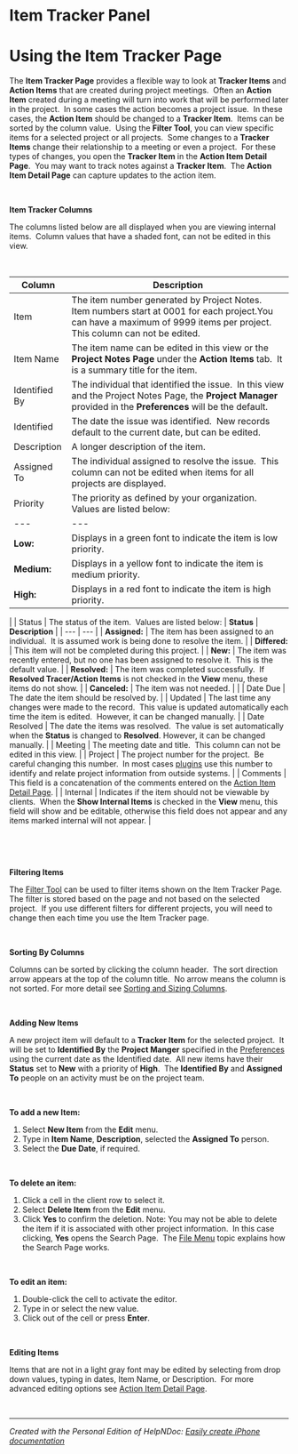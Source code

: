 # Item Tracker Panel

# Using the Item Tracker Page

The **Item Tracker Page** provides a flexible way to look at **Tracker Items** and **Action Items** that are created during project meetings.&nbsp; Often an **Action Item** created during a meeting will turn into work that will be performed later in the project.&nbsp; In some cases the action becomes a project issue.&nbsp; In these cases, the **Action Item** should be changed to a **Tracker Item**.&nbsp; Items can be sorted by the column value.&nbsp; Using the **Filter Tool**, you can view specific items for a selected project or all projects.&nbsp; Some changes to a **Tracker Items** change their relationship to a meeting or even a project.&nbsp; For these types of changes, you open the **Tracker Item** in the **Action Item Detail Page**.&nbsp; You may want to track notes against a **Tracker Item**.&nbsp; The **Action Item Detail Page** can capture updates to the action item.

&nbsp;

**Item Tracker Columns**

The columns listed below are all displayed when you are viewing internal items.&nbsp; Column values that have a shaded font, can not be edited in this view.

&nbsp;

| **Column** | **Description** |
| --- | --- |
| Item | The item number generated by Project Notes.&nbsp; Item numbers start at 0001 for each project.You can have a maximum of 9999 items per project.&nbsp; This column can not be edited. |
| Item Name | The item name can be edited in this view or the **Project Notes Page** under the **Action Items** tab.&nbsp; It is a summary title for the item. |
| Identified By | The individual that identified the issue.&nbsp; In this view and the Project Notes Page, the **Project Manager** provided in the **Preferences** will be the default. |
| Identified | The date the issue was identified.&nbsp; New records default to the current date, but can be edited. |
| Description | A longer description of the item. |
| Assigned To | The individual assigned to resolve the issue.&nbsp; This column can not be edited when items for all projects are displayed. |
| Priority | The priority as defined by your organization.&nbsp; Values are listed below: | **Priority** | **Description** |
| --- | --- |
| **Low:** | Displays in a green font to indicate the item is low priority. |
| **Medium:** | Displays in a yellow font to indicate the item is medium priority. |
| **High:** | Displays in a red font to indicate the item is high priority. |
 |
| Status | The status of the item.&nbsp; Values are listed below: | **Status** | **Description** |
| --- | --- |
| **Assigned:** | The item has been assigned to an individual.&nbsp; It is assumed work is being done to resolve the item. |
| **Differed:** | This item will not be completed during this project. |
| **New:** | The item was recently entered, but no one has been assigned to resolve it.&nbsp; This is the default value. |
| **Resolved:** | The item was completed successfully.&nbsp; If **Resolved Tracer/Action Items** is not checked in the **View** menu, these items do not show. |
| **Canceled:** | The item was not needed. |
 |
| Date Due | The date the item should be resolved by. |
| Updated | The last time any changes were made to the record.&nbsp; This value is updated automatically each time the item is edited.&nbsp; However, it can be changed manually. |
| Date Resolved | The date the items was resolved.&nbsp; The value is set automatically when the **Status** is changed to **Resolved**. However, it can be changed manually. |
| Meeting | The meeting date and title.&nbsp; This column can not be edited in this view. |
| Project | The project number for the project.&nbsp; Be careful changing this number.&nbsp; In most cases [plugins](<AddingFunctionality.md>) use this number to identify and relate project information from outside systems. |
| Comments | This field is a concatenation of the comments entered on the [Action Item Detail Page](<ActionItemDetailPage.md>). |
| Internal | Indicates if the item should not be viewable by clients.&nbsp; When the **Show Internal Items** is checked in the **View** menu, this field will show and be editable, otherwise this field does not appear and any items marked internal will not appear. |


&nbsp;

&nbsp;

**Filtering Items**

The [Filter Tool](<FilterTool.md>) can be used to filter items shown on the Item Tracker Page.&nbsp; The filter is stored based on the page and not based on the selected project.&nbsp; If you use different filters for different projects, you will need to change then each time you use the Item Tracker page.

&nbsp;

**Sorting By Columns**

Columns can be sorted by clicking the column header.&nbsp; The sort direction arrow appears at the top of the column title.&nbsp; No arrow means the column is not sorted. For more detail see [Sorting and Sizing Columns](<SortingandSizingColumns.md>).

&nbsp;

**Adding New Items**

A new project item will default to a **Tracker Item** for the selected project.&nbsp; It will be set to **Identified By** the **Project Manger** specified in the [Preferences](<Preferences.md>) using the current date as the Identified date.&nbsp; All new items have their **Status** set to **New** with a priority of **High**.&nbsp; The **Identified By** and **Assigned To** people on an activity must be on the project team.

&nbsp;

**To add a new Item:**

1. Select **New Item** from the **Edit** menu.
1. Type in **Item Name**, **Description**, selected the **Assigned To** person.
1. Select the **Due Date**, if required.

&nbsp;

**To delete an item:**

1. Click a cell in the client row to select it.
1. Select **Delete Item** from the **Edit** menu.
1. Click **Yes** to confirm the deletion. Note: You may not be able to delete the item if it is associated with other project information.&nbsp; In this case clicking, **Yes** opens the Search Page.&nbsp; The [File Menu](<FileMenu.md>) topic explains how the Search Page works.

&nbsp;

**To edit an item:**

1. Double-click the cell to activate the editor.
1. Type in or select the new value.
1. Click out of the cell or press **Enter**.

&nbsp;

**Editing Items**

Items that are not in a light gray font may be edited by selecting from drop down values, typing in dates, Item Name, or Description.&nbsp; For more advanced editing options see [Action Item Detail Page](<ActionItemDetailPage.md>).

&nbsp;


***
_Created with the Personal Edition of HelpNDoc: [Easily create iPhone documentation](<https://www.helpndoc.com/feature-tour/iphone-website-generation>)_
